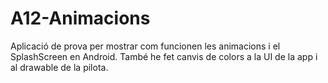 # A12-Animacions
Aplicació de prova per mostrar com funcionen les animacions i el SplashScreen en Android.
També he fet canvis de colors a la UI de la app i al drawable de la pilota.
